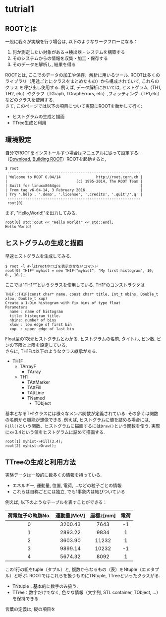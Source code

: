 # tutrial1
## ROOTとは
  一般に我々が実験を行う場合は, 以下のようなワークフローになる：
  1. 何か測定したい対象がある→検出器・システムを構築する
  2. そのシステムからの情報を収集・加工・保存する
  3. そのデータを解析し, 結果を得る
  
  ROOTとは, ここでのデータの加工や保存、解析に用いるツール. ROOTは多くのライブラリ（用途ごとにクラスをまとめたもの）から構成されていて, これらのクラス を呼び出し使用する. 例えば, データ解析においては, ヒストグラム（TH1, TH2, etc）やグラフ（TGraph, TGraphErrors, etc）,フィッティング（TF1,etc）などのクラスを使用する.<br>
  さて, このページでは以下の項目について実際にROOTを動かして行く:
  * ヒストグラムの生成と描画
  * TTree生成と利用

## 環境設定
  自分でROOTをインストールすつ場合はマニュアルに従って設定する.（[Download](https://root.cern.ch/downloading-root), [Building ROOT](https://root.cern.ch/building-root)）ROOTを起動すると,
  ```
  $ root
   ------------------------------------------------------------
  | Welcome to ROOT 6.04/14                http://root.cern.ch |
  |                               (c) 1995-2014, The ROOT Team |
  | Built for linuxx8664gcc                                    |
  | From tag v6-04-14, 3 February 2016                         |
  | Try '.help', '.demo', '.license', '.credits', '.quit'/'.q' |
   ------------------------------------------------------------
   root[0]
   ```
   まず, "Hello,World!"を出力してみる.
   ```
   root[0] std::cout << "Hello World!" << std::endl;
   Hello World!
   ```
## ヒストグラムの生成と描画
  早速ヒストグラムを生成してみる.
  ```
  $ root -l #-lはrootのロゴを表示させないコマンド
  root[0] TH1F* myhist = new TH1F("myhist", "My first histogram", 10, 0., 10.);
  ```
  ここでは"TH1F"というクラスを使用している. TH1Fのコンストラクタは
  ```
  TH1F::TH1F(const char* name, const char* title, Int_t nbins, Double_t xlow, Double_t xup)
  Create a 1-Dim histogram with fix bins of type float
  Parameters
    name : name of histogram
    title: histogram title.
    nbins: number of bins
    xlow : low edge of first bin
    xup  : upper edge of last bin
  ```
  Float型の1次元ヒストグラムとわかる. ヒストグラムの名前, タイトル, ビン数, ビンの下限と上限を設定している.<br>
  さらに, TH1Fは以下のようなクラス継承がある.<br>
  
  - TH1F
    - TArrayF
      - TArray
    - TH1
      - TAttMarker
      - TAttFill
      - TAttLine
      - TNamed
        - TObject
  
  基本となるTH1クラスには様々なメンバ関数が定義されている. その多くは関数の名前から機能が想像できる. 例えば, ヒストグラムに値を詰める場合には, `Fill()`という関数、ヒストグラムに描画するには`Draw()`という関数を使う. 実際にx=3.4という値をヒストグラムに詰めて描画する.
  ```
  root[1] myhist->Fill(3.4);
  root[2] myhist->Draw();
  ```
  
## TTreeの生成と利用方法
  実験データは一般的に数多くの情報を持っている.
  - エネルギー, 運動量, 位置, 電荷, ...などの粒子ごとの情報
  - これらは自称ごとには独立, でも1事象内は結びついている
  
  例えば, 以下のようなテーブルを表すことができる：

  | 荷電粒子の軌跡No. | 運動量[MeV] | 座標z[mm] | 電荷 |
  |:----------:|:-----------:|:------------:|:--------:|
  | 0 | 3200.43 | 7643 | -1 |
  | 1 | 2893.22 | 9834 | 1 |
  | 2 | 3603.90 | 11232 | 1 |
  | 3 | 9899.14 | 10232 | -1 |
  | 4 | 5674.32 | 8092 | 1 |

  この1行の組をtuple（タプル）と, 複数からなるもの（表）をNtuple（エヌタプル）と呼ぶ. ROOTではこれらを扱うものにTNtuple, TTreeといったクラスがる.
  - TNtuple：基本的に数字のみ扱う.
  - TTree：数字だけでなく, 色々な情報（文字列, STL container, TObject, ...）を保持できる
  
  言葉の定義は, 縦の項目を

